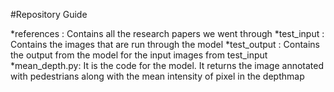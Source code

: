 #Repository Guide

*references : Contains all the research papers we went through
*test_input : Contains the images that are run through the model
*test_output : Contains the output from the model for the input images from test_input
*mean_depth.py: It is the code for the model. It returns the image annotated with pedestrians along with the mean intensity of pixel in the depthmap
